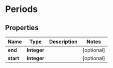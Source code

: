 
# Periods

## Properties
Name | Type | Description | Notes
------------ | ------------- | ------------- | -------------
**end** | **Integer** |  |  [optional]
**start** | **Integer** |  |  [optional]



